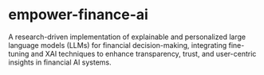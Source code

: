 # empower-finance-ai
A research-driven implementation of explainable and personalized large language models (LLMs) for financial decision-making, integrating fine-tuning and XAI techniques to enhance transparency, trust, and user-centric insights in financial AI systems.
